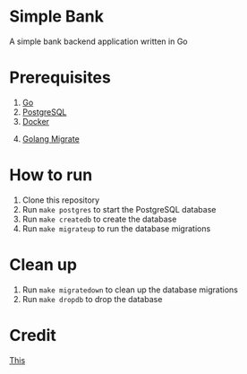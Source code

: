 # Simple Bank

A simple bank backend application written in Go

# Prerequisites

1. [Go](https://golang.org/doc/install)
2. [PostgreSQL](https://www.postgresql.org/download/)
3. [Docker](https://docs.docker.com/get-docker/)
 <!-- 4. [Docker Compose](https://docs.docker.com/compose/install/) -->
4. [Golang Migrate](https://github.com/golang-migrate/migrate/tree/master/cmd/migrate#installation)

# How to run

1. Clone this repository
2. Run `make postgres` to start the PostgreSQL database
3. Run `make createdb` to create the database
4. Run `make migrateup` to run the database migrations

# Clean up

1. Run `make migratedown` to clean up the database migrations
2. Run `make dropdb` to drop the database

# Credit

[This](https://www.youtube.com/playlist?list=PLy_6D98if3ULEtXtNSY_2qN21VCKgoQAE)
